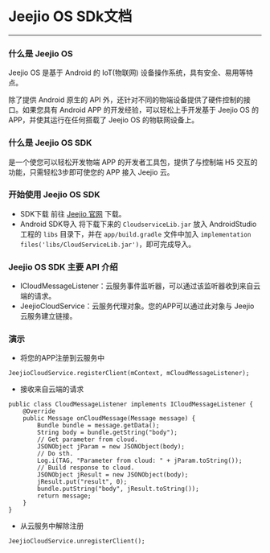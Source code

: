 # Jeejio OS SDk文档
---
###  什么是 Jeejio OS
Jeejio OS 是基于 Android 的 IoT(物联网) 设备操作系统，具有安全、易用等特点。

除了提供 Android 原生的 API 外，还针对不同的物端设备提供了硬件控制的接口。如果您具有 Android APP 的开发经验，可以轻松上手开发基于 Jeejio OS 的 APP，并使其运行在任何搭载了 Jeejio OS 的物联网设备上。

###  什么是 Jeejio OS SDK
是一个使您可以轻松开发物端 APP 的开发者工具包，提供了与控制端 H5 交互的功能，只需轻松3步即可使您的 APP 接入 Jeejio 云。

###  开始使用 Jeejio OS SDK
+ SDK下载
 前往 [Jeejio 官网](https://jeejio.com/) 下载。
+ Android SDK导入
 将下载下来的 `CloudserviceLib.jar` 放入 AndroidStudio 工程的 `libs` 目录下，并在 `app/build.gradle` 文件中加入 `implementation files('libs/CloudServiceLib.jar')`，即可完成导入。

###  Jeejio OS SDK 主要 API 介绍
+ ICloudMessageListener：云服务事件监听器，可以通过该监听器收到来自云端的请求。
+ JeejioCloudService：云服务代理对象。您的APP可以通过此对象与 Jeejio 云服务建立链接。

###  演示
+ 将您的APP注册到云服务中
```
JeejioCloudService.registerClient(mContext, mCloudMessageListener);
```
+ 接收来自云端的请求
```
public class CloudMessageListener implements ICloudMessageListener {
    @Override
    public Message onCloudMessage(Message message) {
        Bundle bundle = message.getData();
        String body = bundle.getString("body");
        // Get parameter from cloud.
        JSONObject jParam = new JSONObject(body);
        // Do sth.
        Log.i(TAG, "Parameter from cloud: " + jParam.toString());
        // Build response to cloud.
        JSONObject jResult = new JSONObject(body);
        jResult.put("result", 0);
        bundle.putString("body", jResult.toString());
        return message;
    }
}
```
+ 从云服务中解除注册
```
JeejioCloudService.unregisterClient();
```

